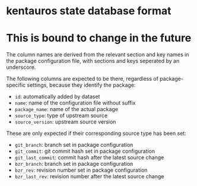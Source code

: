 # kentauros state database format

# This is bound to change in the future

The column names are derived from the relevant section and key names in the
package configuration file, with sections and keys seperated by an underscore.

The following columns are expected to be there, regardless of package-specific
settings, because they identify the package:

- `id`: automatically added by dataset
- `name`: name of the configuration file without suffix
- `package_name`: name of the actual package
- `source_type`: type of upstream source
- `source_version`: upstream source version

These are only expected if their corresponding source type has been set:

- `git_branch`: branch set in package configuration
- `git_commit`: git commit hash set in package configuration
- `git_last_commit`: commit hash after the latest source change
- `bzr_branch`: branch set in package configuration
- `bzr_rev`: revision number set in package configuration
- `bzr_last_rev`: revision number after the latest source change
